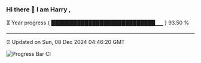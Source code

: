 ### Hi there 👋 I am Harry , 

⏳ Year progress { ████████████████████████████▁▁ } 93.50 %

---

⏰ Updated on Sun, 08 Dec 2024 04:46:20 GMT

![Progress Bar CI](https://github.com/duykhang68/duykhang68/workflows/Progress%20Bar%20CI/badge.svg)
